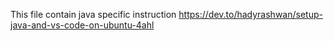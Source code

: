 This file contain java specific instruction
https://dev.to/hadyrashwan/setup-java-and-vs-code-on-ubuntu-4ahl

